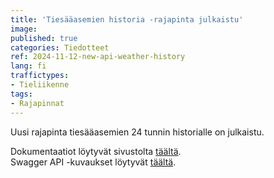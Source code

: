 ```yaml
---
title: 'Tiesääasemien historia -rajapinta julkaistu' 
image:
published: true
categories: Tiedotteet
ref: 2024-11-12-new-api-weather-history
lang: fi
traffictypes:
- Tieliikenne
tags:
- Rajapinnat
---
```


Uusi rajapinta tiesääasemien 24 tunnin historialle on julkaistu.

Dokumentaatiot löytyvät sivustolta [täältä](/tieliikenne/#tiesääasemien-ajantasaiset-mittaustiedot).\
Swagger API -kuvaukset löytyvät [täältä](https://tie.digitraffic.fi/swagger/#/Weather%20V1).
